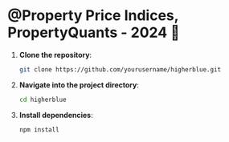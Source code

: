 # @Property Price Indices, PropertyQuants - 2024 🔨

1. **Clone the repository**:
    ```bash
    git clone https://github.com/yourusername/higherblue.git
    ```
2. **Navigate into the project directory**:
    ```bash
    cd higherblue
    ```
3. **Install dependencies**:
    ```bash
    npm install
    ```
